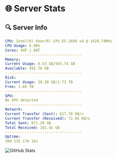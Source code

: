 # 🌐 Server Stats
## 🔍 Server Info
```yaml
CPU: Intel(R) Xeon(R) CPU E5-2699 v4 @ 1429.74MHz
CPU Usage: 6.90%
Cores: 44P | 88T
-----------------------------------
Memory:
Current Usage: 8.53 GB/503.74 GB
Available: 491.76 GB
-----------------------------------
Disk:
Current Usage: 29.30 GB/1.71 TB
Free: 1.60 TB
-----------------------------------
GPU:
No GPU detected
-----------------------------------
Network:
Current Transfer (Sent): 617.78 KB/s
Current Transfer (Received): 72.95 KB/s
Total Sent: 871.39 GB
Total Received: 181.41 GB
-----------------------------------
Uptime:
16d 11h 17m 16s
```
![GitHub Stats](https://img.shields.io/badge/Updated-2025-05-06_04:26:04-blue)
